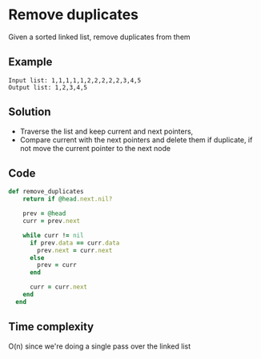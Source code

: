 # Remove duplicates
Given a sorted linked list, remove duplicates from them

## Example
```
Input list: 1,1,1,1,1,2,2,2,2,2,3,4,5
Output list: 1,2,3,4,5
```

## Solution
- Traverse the list and keep current and next pointers,
- Compare current with the next pointers and delete them if duplicate, if not move the current pointer to the next node

## Code
```ruby
def remove_duplicates
    return if @head.next.nil?

    prev = @head
    curr = prev.next

    while curr != nil
      if prev.data == curr.data
        prev.next = curr.next
      else
        prev = curr
      end

      curr = curr.next
    end
  end
```

## Time complexity
O(n) since we're doing a single pass over the linked list
